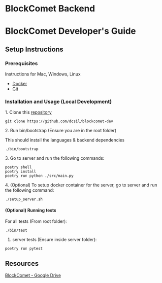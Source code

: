 # BlockComet Backend 

# BlockComet Developer's Guide

## Setup Instructions

### Prerequisites
Instructions for Mac, Windows, Linux
- [Docker](https://docs.docker.com/get-docker/)
- [Git](https://git-scm.com/book/en/v2/Getting-Started-Installing-Git)

### Installation and Usage (Local Development)
1\. Clone this [repository](https://github.com/dcsil/blockcomet-dev)

```
git clone https://github.com/dcsil/blockcomet-dev
```


2\. Run bin/bootstrap (Ensure you are in the root folder)             

This should install the languages & backend dependencies 
```
./bin/bootstrap
```

3\. Go to server and run the following commands: 
```
poetry shell
poetry install 
poetry run python ./src/main.py
```
4\. (Optional) To setup docker container for the server, go to server and run the following command: 
```
./setup_server.sh
```

#### (Optional) Running tests
For all tests (From root folder):
``` 
./bin/test
```

1. server tests (Ensure inside server folder):
```
poetry run pytest
```

## Resources
[BlockComet - Google Drive](https://drive.google.com/drive/folders/1Y2Rrer1_6Pn5j8HI7jxWZaM5FnN1wZ13)

